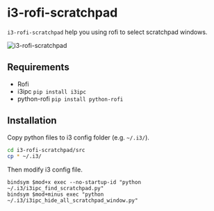 # i3-rofi-scratchpad
`i3-rofi-scratchpad` help you using rofi to select scratchpad windows.

![i3-rofi-scratchpad](./img/i3-rofi.gif)

## Requirements
- Rofi
- i3ipc
    `pip install i3ipc`
- python-rofi
    `pip install python-rofi`

## Installation
Copy python files to i3 config folder (e.g. `~/.i3/`).
```bash
cd i3-rofi-scratchpad/src
cp * ~/.i3/
```
Then modify i3 config file.
```
bindsym $mod+x exec --no-startup-id "python ~/.i3/i3ipc_find_scratchpad.py"
bindsym $mod+minus exec "python ~/.i3/i3ipc_hide_all_scratchpad_window.py"
```
